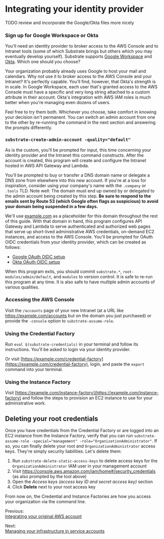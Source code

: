 # Integrating your identity provider

TODO review and incorporate the Google/Okta files more nicely

### Sign up for Google Workspace or Okta

You'll need an identity provider to broker access to the AWS Console and to Intranet tools (some of which Substrate brings but others which you may eventually develop yourself). Substrate supports [Google Workspace](https://workspace.google.com) and [Okta](https://www.okta.com). Which one should you choose?

Your organization probably already uses Google to host your mail and calendars. Why not use it to broker access to the AWS Console and your Intranet? It's perfectly capable. You'll find, however, that Okta's strength is in scale. In Google Workspace, each user that's granted access to the AWS Console must have a specific and very long string attached to a custom attribute in their account. Okta's integration with AWS IAM roles is much better when you're managing even dozens of users.

Feel free to try them both. Whichever you choose, take comfort in knowing your decision isn't permanent. You can switch an admin account from one to the other by re-running the command in the next section and answering the prompts differently.

### `substrate-create-admin-account -quality="default"`

As is the custom, you'll be prompted for input, this time concerning your identity provider and the Intranet this command constructs. After the account is created, this program will create and configure the Intranet hosted in AWS API Gateway and Lambda.

You'll be prompted to buy or transfer a DNS domain name or delegate a DNS zone from elsewhere into this new account. If you're at a loss for inspiration, consider using your company's name with the `.company` or `.tools` TLD.  Note well: The domain must end up owned by or delegated to the admin account being created by this step. **Be sure to respond to the emails sent by Route 53 (which Google often flags as suspicious) to avoid your domain being suspended in a few days.**

We'll use [example.com](http://example.com) as a placeholder for this domain throughout the rest of this guide. With that domain in hand, this program configures API Gateway and Lambda to serve authenticated and authorized web pages that serve up short-lived administrative AWS credentials, on-demand EC2 instances, and access to the AWS Console. You'll be prompted for OAuth OIDC credentials from your identity provider, which can be created as follows:

- [Google OAuth OIDC setup](/substrate/manual/getting-started/google-oauth-oidc/)
- [Okta OAuth OIDC setup](/substrate/manual/getting-started/okta-oauth-oidc/)

When this program exits, you should commit `substrate.*`, `root-modules/admin/default`, and `modules` to version control. It is safe to re-run this program at any time. It is also safe to have multiple admin accounts of various qualities.

### Accessing the AWS Console

Visit the `/accounts` page of your new Intranet (at a URL like <https://example.com/accounts> but on the domain you just purchased) or provide the `-console` option to `substrate-assume-role`.

### Using the Credential Factory

Run `eval $(substrate-credentials)` in your terminal and follow its instructions. You'll be asked to login via your identity provider.

Or visit [https://example.com/credential-factory](https://example.com/credential-factory), login, and paste the `export` command into your terminal.

### Using the Instance Factory

Visit [https://example.com/instance-factory](https://example.com/instance-factory) and follow the steps to provision an EC2 instance to use for your administrative work.

## Deleting your root credentials

Once you have credentials from the Credential Factory or are logged into an EC2 instance from the Instance Factory, verify that you can run `substrate-assume-role -special="management" -role="OrganizationAdministrator"`. If so, you can finally delete your root and `OrganizationAdministrator` access keys. They're simply security liabilities. Let's delete them:

1. Run `substrate-delete-static-access-keys` to delete access keys for the `OrganizationAdministrator` IAM user in your management account
2. Visit <https://console.aws.amazon.com/iam/home#/security_credentials> (as also prompted by the tool above)
3. Open the _Access keys (access key ID and secret access key)_ section
4. Click **Delete** next to your root access key

From now on, the Credential and Instance Factories are how you access your organization via the command line.

<section class="table">
    <section id="previous">
        <p>Previous:<br><a href="../integrating-your-original-aws-account/">Integrating your original AWS account</a></p>
    </section>
    <section id="next">
        <p>Next:<br><a href="../managing-your-infrastructure-in-service-accounts/">Managing your infrastructure in service accounts</a></p>
    </section>
</section>
